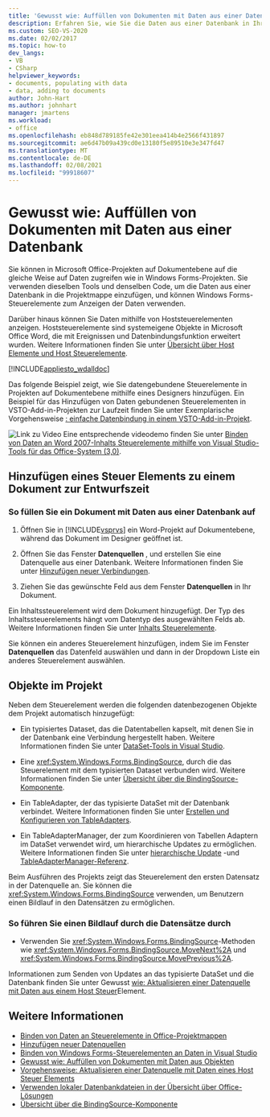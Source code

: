 ```yaml
---
title: 'Gewusst wie: Auffüllen von Dokumenten mit Daten aus einer Datenbank'
description: Erfahren Sie, wie Sie die Daten aus einer Datenbank in Ihrer Lösung verwenden können und wie Sie Windows Forms Steuerelemente verwenden können, um die Daten in einem Dokument anzuzeigen.
ms.custom: SEO-VS-2020
ms.date: 02/02/2017
ms.topic: how-to
dev_langs:
- VB
- CSharp
helpviewer_keywords:
- documents, populating with data
- data, adding to documents
author: John-Hart
ms.author: johnhart
manager: jmartens
ms.workload:
- office
ms.openlocfilehash: eb848d789185fe42e301eea414b4e2566f431897
ms.sourcegitcommit: ae6d47b09a439cd0e13180f5e89510e3e347fd47
ms.translationtype: MT
ms.contentlocale: de-DE
ms.lasthandoff: 02/08/2021
ms.locfileid: "99918607"
---
```

# <a name="how-to-populate-documents-with-data-from-a-database"></a>Gewusst wie: Auffüllen von Dokumenten mit Daten aus einer Datenbank

Sie können in Microsoft Office-Projekten auf Dokumentebene auf die gleiche Weise auf Daten zugreifen wie in Windows Forms-Projekten. Sie verwenden dieselben Tools und denselben Code, um die Daten aus einer Datenbank in die Projektmappe einzufügen, und können Windows Forms-Steuerelemente zum Anzeigen der Daten verwenden.

Darüber hinaus können Sie Daten mithilfe von Hoststeuerelementen anzeigen. Hoststeuerelemente sind systemeigene Objekte in Microsoft Office Word, die mit Ereignissen und Datenbindungsfunktion erweitert wurden. Weitere Informationen finden Sie unter [Übersicht über Host Elemente und Host Steuerelemente](../vsto/host-items-and-host-controls-overview.md).

[!INCLUDE[appliesto_wdalldoc](../vsto/includes/appliesto-wdalldoc-md.md)]

Das folgende Beispiel zeigt, wie Sie datengebundene Steuerelemente in Projekten auf Dokumentebene mithilfe eines Designers hinzufügen. Ein Beispiel für das Hinzufügen von Daten gebundenen Steuerelementen in VSTO-Add-in-Projekten zur Laufzeit finden Sie unter Exemplarische Vorgehensweise [: einfache Datenbindung in einem VSTO-Add-in-Projekt](../vsto/walkthrough-simple-data-binding-in-vsto-add-in-project.md).

![Link zu Video](../vsto/media/playvideo.gif "Link zu Video") Eine entsprechende videodemo finden Sie unter [Binden von Daten an Word 2007-Inhalts Steuerelemente mithilfe von Visual Studio-Tools für das Office-System (3,0)](/previous-versions/office/developer/office-2007/bb967663(v=office.12)).

## <a name="add-a-control-to-a-document-at-design-time"></a>Hinzufügen eines Steuer Elements zu einem Dokument zur Entwurfszeit

### <a name="to-populate-a-document-with-data-from-a-database"></a>So füllen Sie ein Dokument mit Daten aus einer Datenbank auf

1. Öffnen Sie in [!INCLUDE[vsprvs](../sharepoint/includes/vsprvs-md.md)] ein Word-Projekt auf Dokumentebene, während das Dokument im Designer geöffnet ist.

2. Öffnen Sie das Fenster **Datenquellen** , und erstellen Sie eine Datenquelle aus einer Datenbank. Weitere Informationen finden Sie unter [Hinzufügen neuer Verbindungen](../data-tools/add-new-connections.md).

3. Ziehen Sie das gewünschte Feld aus dem Fenster **Datenquellen** in Ihr Dokument.

Ein Inhaltssteuerelement wird dem Dokument hinzugefügt. Der Typ des Inhaltssteuerelements hängt vom Datentyp des ausgewählten Felds ab. Weitere Informationen finden Sie unter [Inhalts Steuerelemente](../vsto/content-controls.md).

Sie können ein anderes Steuerelement hinzufügen, indem Sie im Fenster **Datenquellen** das Datenfeld auswählen und dann in der Dropdown Liste ein anderes Steuerelement auswählen.

## <a name="objects-in-the-project"></a>Objekte im Projekt

Neben dem Steuerelement werden die folgenden datenbezogenen Objekte dem Projekt automatisch hinzugefügt:

- Ein typisiertes Dataset, das die Datentabellen kapselt, mit denen Sie in der Datenbank eine Verbindung hergestellt haben. Weitere Informationen finden Sie unter [DataSet-Tools in Visual Studio](../data-tools/dataset-tools-in-visual-studio.md).

- Eine <xref:System.Windows.Forms.BindingSource>, durch die das Steuerelement mit dem typisierten Dataset verbunden wird. Weitere Informationen finden Sie unter [Übersicht über die BindingSource-Komponente](/dotnet/framework/winforms/controls/bindingsource-component-overview).

- Ein TableAdapter, der das typisierte DataSet mit der Datenbank verbindet. Weitere Informationen finden Sie unter [Erstellen und Konfigurieren von TableAdapters](../data-tools/create-and-configure-tableadapters.md).

- Ein TableAdapterManager, der zum Koordinieren von Tabellen Adaptern im DataSet verwendet wird, um hierarchische Updates zu ermöglichen. Weitere Informationen finden Sie unter [hierarchische Update](../data-tools/hierarchical-update.md) -und [TableAdapterManager-Referenz](../data-tools/fill-datasets-by-using-tableadapters.md#tableadaptermanager-reference).

Beim Ausführen des Projekts zeigt das Steuerelement den ersten Datensatz in der Datenquelle an. Sie können die <xref:System.Windows.Forms.BindingSource> verwenden, um Benutzern einen Bildlauf in den Datensätzen zu ermöglichen.

### <a name="to-scroll-through-the-records"></a>So führen Sie einen Bildlauf durch die Datensätze durch

- Verwenden Sie <xref:System.Windows.Forms.BindingSource>-Methoden wie <xref:System.Windows.Forms.BindingSource.MoveNext%2A> und <xref:System.Windows.Forms.BindingSource.MovePrevious%2A>.

Informationen zum Senden von Updates an das typisierte DataSet und die Datenbank finden Sie unter Gewusst [wie: Aktualisieren einer Datenquelle mit Daten aus einem Host Steuer](../vsto/how-to-update-a-data-source-with-data-from-a-host-control.md)Element.

## <a name="see-also"></a>Weitere Informationen

- [Binden von Daten an Steuerelemente in Office-Projektmappen](../vsto/binding-data-to-controls-in-office-solutions.md)
- [Hinzufügen neuer Datenquellen](../data-tools/add-new-data-sources.md)
- [Binden von Windows Forms-Steuerelementen an Daten in Visual Studio](../data-tools/bind-windows-forms-controls-to-data-in-visual-studio.md)
- [Gewusst wie: Auffüllen von Dokumenten mit Daten aus Objekten](../vsto/how-to-populate-documents-with-data-from-objects.md)
- [Vorgehensweise: Aktualisieren einer Datenquelle mit Daten eines Host Steuer Elements](../vsto/how-to-update-a-data-source-with-data-from-a-host-control.md)
- [Verwenden lokaler Datenbankdateien in der Übersicht über Office-Lösungen](../vsto/using-local-database-files-in-office-solutions-overview.md)
- [Übersicht über die BindingSource-Komponente](/dotnet/framework/winforms/controls/bindingsource-component-overview)